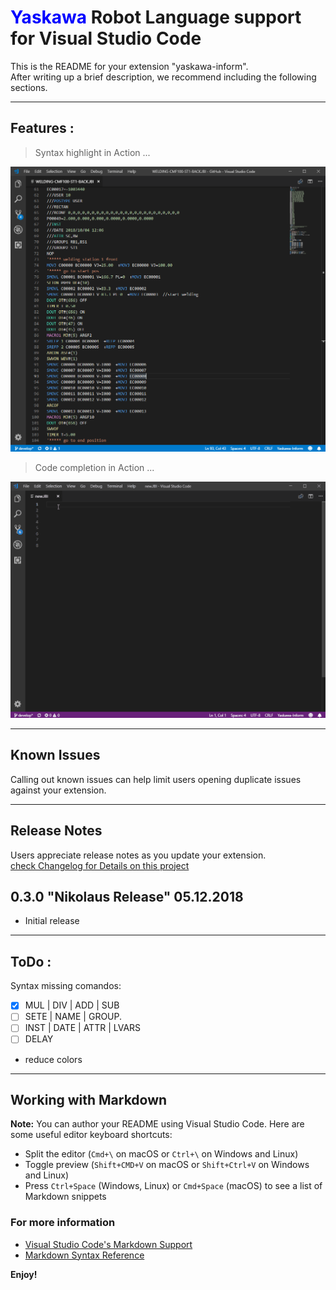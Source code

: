 # <span style="color:blue;">**Yaskawa**</span> Robot Language support for Visual Studio Code



This is the README for your extension "yaskawa-inform".   
After writing up a brief description, we recommend including the following sections.

---

## Features :

>Syntax highlight in Action ...

![Syntax](images/syntax.png)


>Code completion in Action ...

![completion](images/completion.gif)



---
## Known Issues

Calling out known issues can help limit users opening duplicate issues against your extension.

---
## Release Notes
Users appreciate release notes as you update your extension.  
[check Changelog for Details on this project](CHANGELOG.md)

## 0.3.0  "Nikolaus Release" 05.12.2018
- Initial release


--------------------------------------------------------
## ToDo : 

Syntax missing comandos:

- [X] MUL  | DIV    | ADD       | SUB
- [ ] SETE | NAME   | GROUP.
- [ ] INST | DATE   | ATTR      | LVARS
- [ ] DELAY  

- reduce colors 


---

## Working with Markdown

**Note:** You can author your README using Visual Studio Code.  Here are some useful editor keyboard shortcuts:

* Split the editor (`Cmd+\` on macOS or `Ctrl+\` on Windows and Linux)
* Toggle preview (`Shift+CMD+V` on macOS or `Shift+Ctrl+V` on Windows and Linux)
* Press `Ctrl+Space` (Windows, Linux) or `Cmd+Space` (macOS) to see a list of Markdown snippets

### For more information

* [Visual Studio Code's Markdown Support](http://code.visualstudio.com/docs/languages/markdown)
* [Markdown Syntax Reference](https://help.github.com/articles/markdown-basics/)

**Enjoy!**
